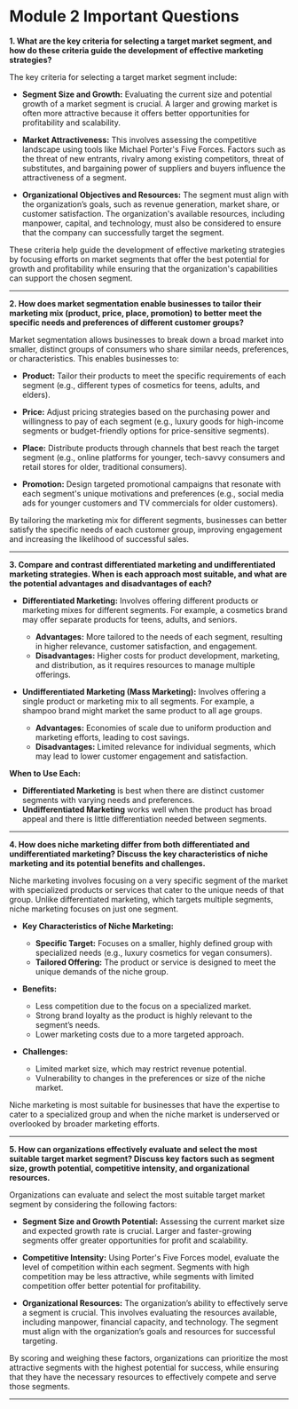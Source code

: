 # Module 2 Important Questions

**1. What are the key criteria for selecting a target market segment, and how do these criteria guide the development of effective marketing strategies?**

The key criteria for selecting a target market segment include:

- **Segment Size and Growth:** Evaluating the current size and potential growth of a market segment is crucial. A larger and growing market is often more attractive because it offers better opportunities for profitability and scalability.
  
- **Market Attractiveness:** This involves assessing the competitive landscape using tools like Michael Porter's Five Forces. Factors such as the threat of new entrants, rivalry among existing competitors, threat of substitutes, and bargaining power of suppliers and buyers influence the attractiveness of a segment.
  
- **Organizational Objectives and Resources:** The segment must align with the organization’s goals, such as revenue generation, market share, or customer satisfaction. The organization's available resources, including manpower, capital, and technology, must also be considered to ensure that the company can successfully target the segment.

These criteria help guide the development of effective marketing strategies by focusing efforts on market segments that offer the best potential for growth and profitability while ensuring that the organization's capabilities can support the chosen segment.

---

**2. How does market segmentation enable businesses to tailor their marketing mix (product, price, place, promotion) to better meet the specific needs and preferences of different customer groups?**

Market segmentation allows businesses to break down a broad market into smaller, distinct groups of consumers who share similar needs, preferences, or characteristics. This enables businesses to:

- **Product:** Tailor their products to meet the specific requirements of each segment (e.g., different types of cosmetics for teens, adults, and elders).
  
- **Price:** Adjust pricing strategies based on the purchasing power and willingness to pay of each segment (e.g., luxury goods for high-income segments or budget-friendly options for price-sensitive segments).
  
- **Place:** Distribute products through channels that best reach the target segment (e.g., online platforms for younger, tech-savvy consumers and retail stores for older, traditional consumers).
  
- **Promotion:** Design targeted promotional campaigns that resonate with each segment's unique motivations and preferences (e.g., social media ads for younger customers and TV commercials for older customers).

By tailoring the marketing mix for different segments, businesses can better satisfy the specific needs of each customer group, improving engagement and increasing the likelihood of successful sales.

---

**3. Compare and contrast differentiated marketing and undifferentiated marketing strategies. When is each approach most suitable, and what are the potential advantages and disadvantages of each?**

- **Differentiated Marketing:** Involves offering different products or marketing mixes for different segments. For example, a cosmetics brand may offer separate products for teens, adults, and seniors. 
    - **Advantages:** More tailored to the needs of each segment, resulting in higher relevance, customer satisfaction, and engagement.
    - **Disadvantages:** Higher costs for product development, marketing, and distribution, as it requires resources to manage multiple offerings.

- **Undifferentiated Marketing (Mass Marketing):** Involves offering a single product or marketing mix to all segments. For example, a shampoo brand might market the same product to all age groups.
    - **Advantages:** Economies of scale due to uniform production and marketing efforts, leading to cost savings.
    - **Disadvantages:** Limited relevance for individual segments, which may lead to lower customer engagement and satisfaction.

**When to Use Each:**
- **Differentiated Marketing** is best when there are distinct customer segments with varying needs and preferences.
- **Undifferentiated Marketing** works well when the product has broad appeal and there is little differentiation needed between segments.

---

**4. How does niche marketing differ from both differentiated and undifferentiated marketing? Discuss the key characteristics of niche marketing and its potential benefits and challenges.**

Niche marketing involves focusing on a very specific segment of the market with specialized products or services that cater to the unique needs of that group. Unlike differentiated marketing, which targets multiple segments, niche marketing focuses on just one segment.

- **Key Characteristics of Niche Marketing:**
    - **Specific Target:** Focuses on a smaller, highly defined group with specialized needs (e.g., luxury cosmetics for vegan consumers).
    - **Tailored Offering:** The product or service is designed to meet the unique demands of the niche group.
  
- **Benefits:**
    - Less competition due to the focus on a specialized market.
    - Strong brand loyalty as the product is highly relevant to the segment’s needs.
    - Lower marketing costs due to a more targeted approach.
  
- **Challenges:**
    - Limited market size, which may restrict revenue potential.
    - Vulnerability to changes in the preferences or size of the niche market.
  
Niche marketing is most suitable for businesses that have the expertise to cater to a specialized group and when the niche market is underserved or overlooked by broader marketing efforts.

---

**5. How can organizations effectively evaluate and select the most suitable target market segment? Discuss key factors such as segment size, growth potential, competitive intensity, and organizational resources.**

Organizations can evaluate and select the most suitable target market segment by considering the following factors:

- **Segment Size and Growth Potential:** Assessing the current market size and expected growth rate is crucial. Larger and faster-growing segments offer greater opportunities for profit and scalability.
  
- **Competitive Intensity:** Using Porter's Five Forces model, evaluate the level of competition within each segment. Segments with high competition may be less attractive, while segments with limited competition offer better potential for profitability.
  
- **Organizational Resources:** The organization’s ability to effectively serve a segment is crucial. This involves evaluating the resources available, including manpower, financial capacity, and technology. The segment must align with the organization’s goals and resources for successful targeting.

By scoring and weighing these factors, organizations can prioritize the most attractive segments with the highest potential for success, while ensuring that they have the necessary resources to effectively compete and serve those segments.

---
